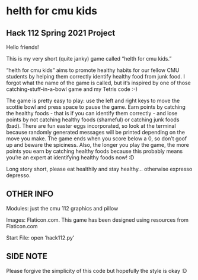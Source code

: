 # helth for cmu kids
## Hack 112 Spring 2021 Project

Hello friends!

This is my very short (quite janky) game called “helth for cmu kids.”

“helth for cmu kids” aims to promote healthy habits for our fellow CMU students by helping them correctly identify healthy food from junk food. I forgot what the name of the game is called, but it’s inspired by one of those catching-stuff-in-a-bowl game and my Tetris code :-)

The game is pretty easy to play: use the left and right keys to move the scottie bowl and press space to pause the game. Earn points by catching the healthy foods - that is if you can identify them correctly - and lose points by not catching healthy foods (shameful) or catching junk foods (bad). There are fun easter eggs incorporated, so look at the terminal because randomly generated messages will be printed depending on the move you make. The game ends when you score below a 0, so don’t goof up and beware the spiciness. Also, the longer you play the game, the more points you earn by catching healthy foods because this probably means you’re an expert at identifying healthy foods now! :D 

Long story short, please eat healthily and stay healthy… otherwise expresso depresso.

## OTHER INFO

Modules: just the cmu 112 graphics and pillow

Images: Flaticon.com. This game has been designed using resources from Flaticon.com

Start File: open ‘hack112.py’


## SIDE NOTE

Please forgive the simplicity of this code but hopefully the style is okay :D
